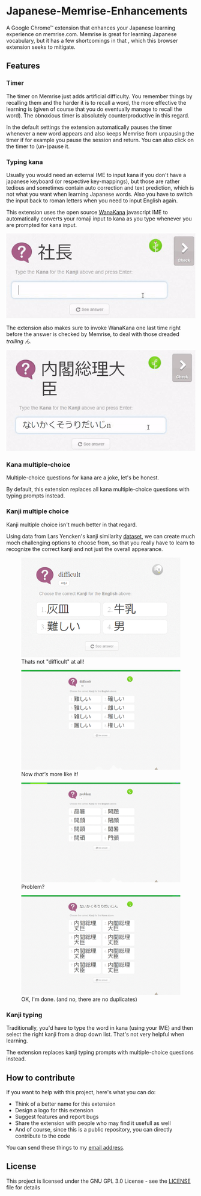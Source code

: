 # Japanese-Memrise-Enhancements
A Google Chrome™ extension that enhances your Japanese learning experience on memrise.com.
Memrise is great for learning Japanese vocabulary, but it has a few shortcomings in that , which this browser extension seeks to mitigate. 

## Features

### Timer
The timer on Memrise just adds artificial difficulty. You remember things by recalling them and the harder it is to recall a word, the more effective the learning is (given of course that you do eventually manage to recall the word). The obnoxious timer is absolutely counterproductive in this regard.

In the default settings the extension automatically pauses the timer whenever a new word appears and also keeps Memrise from unpausing the timer if for example you pause the session and return. You can also click on the timer to (un-)pause it.

### Typing kana
Usually you would need an external IME to input kana if you don't have a japanese keyboard (or respective key-mappings), but those are rather tedious and sometimes contain auto correction and text prediction, which is not what you want when learning Japanese words. Also you have to switch the input back to roman letters when you need to input English again.

This extension uses the open source [WanaKana](http://wanakana.com/) javascript IME to automatically converts your romaji input to kana as you type whenever you are prompted for kana input.

![WanaKanaDemo](/readme-assets/4.gif)

The extension also makes sure to invoke WanaKana one last time right before the answer is checked by Memrise, to deal with those dreaded _trailing ん_.

![んDemo](/readme-assets/5.gif)

### Kana multiple-choice
Multiple-choice questions for kana are a joke, let's be honest.

By default, this extension replaces all kana multiple-choice questions with typing prompts instead.

### Kanji multiple choice
Kanji multiple choice isn't much better in that regard.

Using data from Lars Yencken's kanji similarity [dataset](http://lars.yencken.org/datasets/phd/), 
we can create much moch challenging options to choose from, so that you really have to learn to recognize the correct kanji and not just the overall appearance.

<figure>
    <img src='/readme-assets/6.png' alt='missing' />
    <figcaption>Thats not "difficult" at all!</figcaption>
</figure>

<figure>
    <img src='/readme-assets/2.png' alt='missing' />
    <figcaption>Now <i>that's</i> more like it!</figcaption>
</figure>

<figure>
    <img src='/readme-assets/3.png' alt='missing' />
    <figcaption>Problem?</figcaption>
</figure>

<figure>
    <img src='/readme-assets/1.png' alt='missing' />
    <figcaption>OK, I'm done. (and no, there are no duplicates)</figcaption>
</figure>

### Kanji typing
Traditionally, you'd have to type the word in kana (using your IME) and then select the right kanji from a drop down list. That's not very helpful when learning.

The extension replaces kanji typing prompts with multiple-choice questions instead.

## How to contribute
If you want to help with this project, here's what you can do:
* Think of a better name for this extension
* Design a logo for this extension
* Suggest features and report bugs
* Share the extension with people who may find it usefull as well
* And of course, since this is a public repository, you can directly contribute to the code

You can send these things to my [email address](mailto:gegglesdev@gmail.com).

## License

This project is licensed under the GNU GPL 3.0 License - see the [LICENSE](LICENSE) file for details
